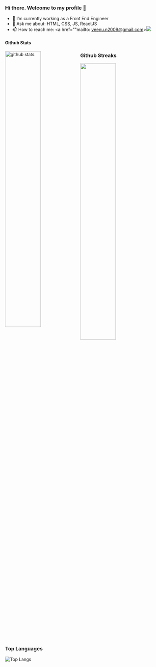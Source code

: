 ### Hi there. Welcome to my profile 👋


- 🔭 I’m currently working as a Front End Engineer 
- 💬 Ask me about: HTML, CSS, JS, ReactJS
- 📫 How to reach me: <a href=""mailto: veenu.n2009@gmail.com><img src="https://img.shields.io/badge/Gmail-D14836?style=for-the-badge&logo=gmail&logoColor=white"></a>

#### Github Stats
<img src="https://github-readme-stats.vercel.app/api?username=vishaka27&show_icons=true&theme=gotham" alt="github stats" width="48%" align="left"/>










### Github Streaks
<img src="https://github-readme-streak-stats.herokuapp.com/?user=vishaka27&theme=dark" width="48%">




### Top Languages
 ![Top Langs](https://github-readme-stats.vercel.app/api/top-langs/?username=vishaka27&layout=compact)
